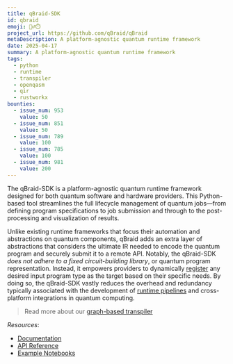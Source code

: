 ```yaml
---
title: qBraid-SDK
id: qbraid
emoji: 🏃‍♂️⏱️
project_url: https://github.com/qBraid/qBraid
metaDescription: A platform-agnostic quantum runtime framework
date: 2025-04-17
summary: A platform-agnostic quantum runtime framework
tags:
  - python
  - runtime
  - transpiler
  - openqasm
  - qir
  - rustworkx
bounties:
  - issue_num: 953
    value: 50
  - issue_num: 851
    value: 50
  - issue_num: 789
    value: 100
  - issue_num: 785
    value: 100
  - issue_num: 981
    value: 200
---
```


The qBraid-SDK is a platform-agnostic quantum runtime framework designed for both quantum software and hardware providers. This Python-based tool streamlines the full lifecycle management of quantum jobs—from defining program specifications to job submission and through to the post-processing and visualization of results.

Unlike existing runtime frameworks that focus their automation and abstractions on quantum components, qBraid adds an extra layer of abstractions that considers the ultimate IR needed to encode the quantum program and securely submit it to a remote API. Notably, the qBraid-SDK _does not adhere to a fixed circuit-building library_, or quantum program representation. Instead, it empowers providers to dynamically [register](https://docs.qbraid.com/sdk/user-guide/programs#quantum-program-registry) any desired input program type as the target based on their specific needs. By doing so, the qBraid-SDK vastly reduces the overhead and redundancy typically associated with the development of [runtime pipelines](https://docs.qbraid.com/sdk/user-guide/runtime/components) and cross-platform integrations in quantum computing.

> Read more about our [graph-based transpiler](https://docs.qbraid.com/sdk/user-guide/transpiler)

_Resources_:

- [Documentation](https://docs.qbraid.com/sdk/user-guide/overview)
- [API Reference](https://sdk.qbraid.com/qBraid/index.html)
- [Example Notebooks](https://github.com/qBraid/qbraid-lab-demo/tree/main/qbraid_sdk)
